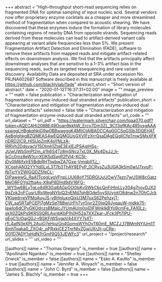 +++
abstract = "High-throughput short-read sequencing relies on fragmented DNA for optimal sampling of input nucleic acid. Several vendors now offer proprietary enzyme cocktails as a cheaper and more streamlined method of fragmentation when compared to acoustic shearing. We have discovered that these enzymes induce the formation of library molecules containing regions of nearby DNA from opposite strands. Sequencing reads derived from these molecules can lead to artifact-derived variant calls appearing at variant allele frequencies less than 5%. We present Fragmentation Artifact Detection and Elimination (FADE), software to remove these artifacts from mapped reads and mitigate artifact-related effects on downstream analysis. We find that the artifacts principally affect downstream analyses that are sensitive to a 1-3% artifact bias in the sequencing reads, such as targeted resequencing and rare variant discovery. Availability Data are deposited at SRA under accession No. PRJNA602687 Software described in this manuscript is freely available at https://github.com/blachlylab/fade"
abstract_short = "Short version of abstract."
date = "2020-01-12T16:37:31+02:00"
image = ""
image_preview = ""
math = false
publication = "Characterization and mitigation of fragmentation enzyme-induced dual stranded artifacts"
publication_short = "Characterization and mitigation of fragmentation enzyme-induced dual stranded artifacts"
selected = false
title = "Characterization and mitigation of fragmentation enzyme-induced dual stranded artifacts"
url_code = ""
url_dataset = ""
url_pdf = "https://watermark.silverchair.com/lqaa070.pdf?token=AQECAHi208BE49Ooan9kkhW_Ercy7Dm3ZL_9Cf3qfKAc485ysgAAAsswggLHBgkqhkiG9w0BBwagggK4MIICtAIBADCCAq0GCSqGSIb3DQEHATAeBglghkgBZQMEAS4wEQQMGUoGXVIFzXrrQsaDAgEQgIICfpTmwSMsXFKriDRD2lC9_HISlJpZmK4sYNLzA-IRRVh2DdsvacV1SOlmh1ZtqE3ExlEJPSAgiHSs-JUwUWbSmPI2m_p1h6S4Tz8mSNcz7xL0X_Ms4DxJJ_h-lkCc0mz8eW1crrXDK5dSwjR2fVl4-KC5I-jDy0M8ifxIrE5BdbRHTtwbwZA7Gxe-VmqbIITJ_-XCgphAN32YYYd0LxL3T7b3ThAY9EPyP_0CRysZu3UGA3k5m0wU7xvuP-fbTicYVZWlGQDZ5feCL-DiPawewG_RaA1TcpgLyoVFnpLUU68oY75DRGIJuUOwV7ezn7wU5W8cGatzMeORFOYg2ftqAs-X9qP8DHd9dV16FG-_WYSw6BLvTgLo84R3Gq8AGpGOObKvSWkCbcQnFiHlnLLy304g7noyDJX39qZok2nFCusrURxWegNYbiQ2nEMd7qhBOde5vySlUvjotO8dnw2n7OhCJckVKIaedrreVPMoAuyJS-y8HnluxnQjxU3M7uxS62PehzxjT-CW_sa5RTaPCEPl7gMzSe78BwUrFh7vrGjyr2Z0tqQ9JyqauW-mdkk75-IawIo6dCPvGKOdnzsBMaIcJYUmAUm0ojDlFWnkIkBYo9cmFe_FA10Lz-skX0ZQkPs9KRSSQRLAxnbKbP1h0H52a7XXZkar-JFck3Pt7iPU-gEgC1UOajQ0J-rBSKFjWSygpV44XYY7sIIT-rfL4atN3eXPL2AujO7eHpzGn4GomsWYhOyT60mE_MCZJ_17BMmNYjUm1T8mhTqaka0_ZXO4r_pPRxkjCE2TnrNIvZGwUXrJlj-uCRe-O01D7ADY1sHdN7rGmf9Q53JEWFc3"
url_project = "/project/research"
url_slides = ""
url_video = ""

[[authors]]
    name = "Thomas Gregory"
    is_member = true
[[authors]]
    name = "Apollinaire Ngankeu"
    is_member = true
[[authors]]
    name = "Shelley Orwick"
    is_member = false
[[authors]]
    name = "Esko A. Kautto"
    is_member = true
[[authors]]
    name = "Jennifer A. Woyach"
    is_member = false
[[authors]]
    name = "John C. Byrd"
    is_member = false
[[authors]]
    name = "James S. Blachly"
    is_member = true
+++